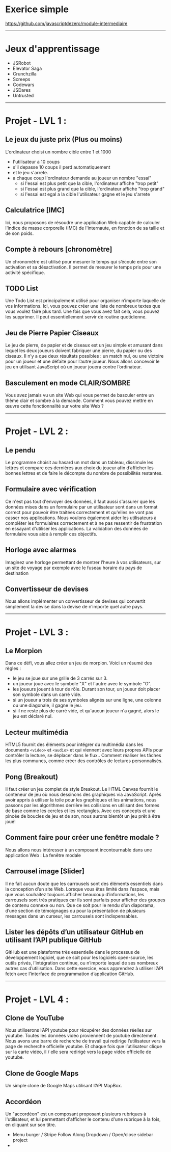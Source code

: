 # Exerice simple 
https://github.com/javascriptdezero/module-intermediaire

---
# Jeux d'apprentissage
- JSRobot
- Elevator Saga
- Crunchzilla
- Screeps
- Codewars
- JSDares
- Untrusted

---
# Projet - LVL 1 : 
## Le jeux du juste prix (Plus ou moins) 
L'ordinateur choisi un nombre cible entre 1 et 1000
- l'utilisateur a 10 coups 
- s'il depasse 10 coups il perd automatiquement
- et le jeu s'arrete.
- a chaque coup l'ordinateur demande au joueur un nombre "essai"
  - si l'essai est plus petit que la cible, l'ordinateur affiche "trop petit"
  - si l'essai est plus grand que la cible, l'ordinateur affiche "trop grand"
  - si l'essai est egal a la cible l'utilisateur gagne et le jeu s'arrete

## Calculatrice [IMC]
Ici, nous proposons de résoudre une application Web capable de calculer l'indice de masse corporelle (IMC) de l'internaute, en fonction de sa taille et de son poids.

## Compte à rebours [chronomètre]
Un chronomètre est utilisé pour mesurer le temps qui s’écoule entre son activation et sa désactivation. Il permet de mesurer le temps pris pour une activité spécifique.

## TODO List 
Une Todo List est principalement utilisé pour organiser n’importe laquelle de vos informations. Ici, vous pouvez créer une liste de nombreux textes que vous voulez faire plus tard. Une fois que vous avez fait cela, vous pouvez les supprimer. Il peut essentiellement servir de routine quotidienne.

## Jeu de Pierre Papier Ciseaux
Le jeu de pierre, de papier et de ciseaux est un jeu simple et amusant dans lequel les deux joueurs doivent fabriquer une pierre, du papier ou des ciseaux. Il n’y a que deux résultats possibles : un match nul, ou une victoire pour un joueur et une défaite pour l’autre joueur. Nous allons concevoir le jeu en utilisant JavaScript où un joueur jouera contre l’ordinateur.

## Basculement en mode CLAIR/SOMBRE
Vous avez jamais vu un site Web qui vous permet de basculer entre un thème clair et sombre à la demande. Comment vous pouvez mettre en œuvre cette fonctionnalité sur votre site Web ?

---
# Projet - LVL 2 : 
## Le pendu
Le programme choisit au hasard un mot dans un tableau, dissimule les lettres et compare ces dernières aux choix du joueur afin d’afficher les bonnes lettres et de faire le décompte du nombre de possibilités restantes.

## Formulaire avec vérification
Ce n'est pas tout d'envoyer des données, il faut aussi s'assurer que les données mises dans un formulaire par un utilisateur sont dans un format correct pour pouvoir être traitées correctement et qu'elles ne vont pas casser nos applications. Nous voulons également aider les utilisateurs à compléter les formulaires correctement et à ne pas ressentir de frustration en essayant d'utiliser les applications. La validation des données de formulaire vous aide à remplir ces objectifs.

## Horloge avec alarmes 
Imaginez une horloge permettant de montrer l’heure à vos utilisateurs, sur un site de voyage par exemple avec le fuseau horaire du pays de destination

## Convertisseur de devises 
Nous allons implémenter un convertisseur de devises qui convertit simplement la devise dans la devise de n’importe quel autre pays.

---
# Projet - LVL 3 : 
## Le Morpion
Dans ce défi, vous allez créer un jeu de morpion. Voici un résumé des règles :
- le jeu se joue sur une grille de 3 carrés sur 3.
- un joueur joue avec le symbole "X" et l'autre avec le symbole "O".
- les joueurs jouent à tour de rôle. Durant son tour, un joueur doit placer son symbole dans un carré vide.
- si un joueur a trois de ses symboles alignés sur une ligne, une colonne ou une diagonale, il gagne le jeu.
- si il ne reste plus de carré vide, et qu'aucun joueur n'a gagné, alors le jeu est déclaré nul.
  
## Lecteur multimédia
HTML5 fournit des éléments pour intégrer du multimédia dans les documents `<video>` et `<audio>` et qui viennent avec leurs propres APIs pour contrôler la lecture, se déplacer dans le flux.. Comment réaliser les tâches les plus communes, comme créer des contrôles de lectures personnalisés.

## Pong (Breakout)
Il faut créer un jeu complet de style Breakout. Le HTML Canvas fournit le conteneur de jeu où nous dessinons des graphiques via JavaScript. Après avoir appris à utiliser la toile pour les graphiques et les animations, nous passons par les algorithmes derrière les collisions en utilisant des formes de base comme les cercles et les rectangles. Avec ces concepts et une pincée de boucles de jeu et de son, nous aurons bientôt un jeu prêt à être joué!

## Comment faire pour créer une fenêtre modale ?
Nous allons nous intéresser à un composant incontournable dans une application Web : La fenêtre modale

## Carrousel image [Slider]
Il ne fait aucun doute que les carrousels sont des éléments essentiels dans la conception d’un site Web. Lorsque vous êtes limité dans l’espace, mais que vous souhaitez toujours afficher beaucoup d’informations, les carrousels sont très pratiques car ils sont parfaits pour afficher des groupes de contenu connexe ou non. Que ce soit pour le rendu d’un diaporama, d’une section de témoignages ou pour la présentation de plusieurs messages dans un curseur, les carrousels sont indispensables. 

## Lister les dépôts d’un utilisateur GitHub en utilisant l’API publique GitHub
GitHub est une plateforme très essentielle dans le processus de développement logiciel, que ce soit pour les logiciels open-source, les outils privés, l’intégration continue, ou n’importe lequel de ses nombreux autres cas d’utilisation. Dans cette exercice, vous apprendrez à utiliser l’API fetch avec l’interface de programmation d’application GitHub. 

---
# Projet - LVL 4 : 
## Clone de YouTube
Nous utiliserons l’API youtube pour récupérer des données réelles sur youtube. Toutes les données vidéo proviennent de youtube directement. Nous avons une barre de recherche de travail qui redirige l’utilisateur vers la page de recherche officielle youtube. Et chaque fois que l’utilisateur clique sur la carte vidéo, il / elle sera redirigé vers la page vidéo officielle de youtube.

## Clone de Google Maps
Un simple clone de Google Maps utilisant l’API MapBox.

## Accordéon
Un "accordéon" est un composant proposant plusieurs rubriques à l'utilisateur, et lui permettant d'afficher le contenu d'une rubrique à la fois, en cliquant sur son titre.


- Menu burger / Stripe Follow Along Dropdown / Open/close sidebar project
- 
